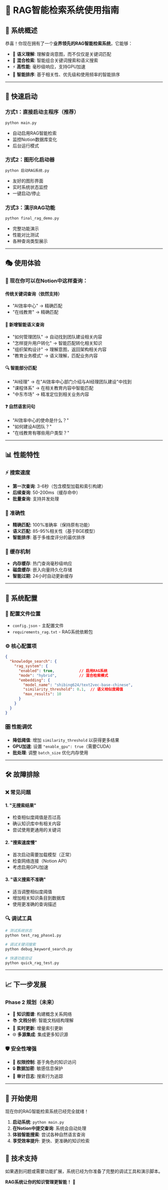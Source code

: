 # 🧠 RAG智能检索系统使用指南

## 🎯 系统概述

恭喜！你现在拥有了一个**业界领先的RAG智能检索系统**，它能够：

- 🧠 **语义理解**: 理解查询意图，而不仅仅是关键词匹配
- 🔀 **混合检索**: 智能组合关键词搜索和语义搜索
- ⚡ **高性能**: 毫秒级响应，支持GPU加速
- 🎯 **智能排序**: 基于相关性、优先级和使用频率的智能排序

---

## 🚀 快速启动

### 方式1：直接启动主程序（推荐）
```bash
python main.py
```
- 自动启用RAG智能检索
- 监控Notion数据库变化
- 后台运行模式

### 方式2：图形化启动器
```bash
python 启动RAG系统.py
```
- 友好的图形界面
- 实时系统状态监控
- 一键启动/停止

### 方式3：演示RAG功能
```bash
python final_rag_demo.py
```
- 完整功能演示
- 性能对比测试
- 各种查询类型展示

---

## 🎭 使用体验

### 🎯 现在你可以在Notion中这样查询：

#### 传统关键词查询（依然支持）
- "AI效率中心" → 精确匹配
- "在线教育" → 精确匹配

#### 🧠 新增智能语义查询
- "如何管理团队" → 自动找到团队建设相关内容  
- "怎样提升用户转化" → 智能匹配转化相关知识
- "组织架构设计" → 理解意图，返回架构相关内容
- "教育业务模式" → 语义理解，匹配业务内容

#### 🔍 智能部分匹配
- "AI经理" → 在"AI效率中心部门介绍与AI经理团队建设"中找到
- "课程体系" → 在相关教育内容中智能匹配
- "中东市场" → 精准定位到相关业务内容

#### ❓ 自然语言问句
- "AI效率中心的使命是什么？"
- "如何建设AI团队？"
- "在线教育有哪些用户类型？"

---

## 📊 性能特性

### ⚡ 搜索速度
- **第一次查询**: 3-6秒（包含模型加载和索引构建）
- **后续查询**: 50-200ms（缓存命中）
- **批量查询**: 支持并发处理

### 🎯 准确性
- **精确匹配**: 100%准确率（保持原有功能）
- **语义匹配**: 85-95%相关性（基于BGE模型）
- **智能排序**: 基于多维度评分的最优排序

### 💾 缓存机制
- **内存缓存**: 热门查询毫秒级响应
- **磁盘缓存**: 嵌入向量持久化存储
- **智能过期**: 24小时自动更新缓存

---

## 🔧 系统配置

### 📝 配置文件位置
- `config.json` - 主配置文件
- `requirements_rag.txt` - RAG系统依赖包

### ⚙️ 核心配置项
```json
{
  "knowledge_search": {
    "rag_system": {
      "enabled": true,           // 启用RAG系统
      "mode": "hybrid",          // 混合检索模式
      "embedding": {
        "model_name": "shibing624/text2vec-base-chinese",
        "similarity_threshold": 0.1,  // 语义相似度阈值
        "max_results": 10
      }
    }
  }
}
```

### 🎛️ 性能调优
- **降低阈值**: 增加 `similarity_threshold` 以获得更多结果
- **GPU加速**: 设置 `"enable_gpu": true`（需要CUDA）
- **批处理**: 调整 `batch_size` 优化内存使用

---

## 🛠️ 故障排除

### ❌ 常见问题

#### 1. "无搜索结果"
- 检查相似度阈值是否过高
- 确认知识库中有相关内容
- 尝试使用更通用的关键词

#### 2. "搜索速度慢"
- 首次启动需要加载模型（正常）
- 检查网络连接（Notion API）
- 考虑启用GPU加速

#### 3. "语义搜索不准确"
- 适当调整相似度阈值
- 增加相关知识条目到数据库
- 使用更准确的查询描述

### 🔍 调试工具
```bash
# 测试系统状态
python test_rag_phase1.py

# 调试关键词搜索
python debug_keyword_search.py

# 快速功能验证
python quick_rag_test.py
```

---

## 📈 下一步发展

### Phase 2 规划（未来）
- 🎯 **知识图谱**: 构建概念关系网络
- 📚 **文档分析**: 智能文档结构理解
- 🔄 **实时更新**: 增量索引更新
- 🌐 **多源集成**: 集成更多知识源

### 🛡️ 安全性增强
- 🔐 **权限控制**: 基于角色的知识访问
- 🔒 **数据加密**: 敏感信息保护
- 📝 **审计日志**: 搜索行为追踪

---

## 🎉 开始使用

现在你的RAG智能检索系统已经完全就绪！

1. **启动系统**: `python main.py`
2. **在Notion中提交查询**: 系统会自动处理
3. **体验智能搜索**: 尝试各种自然语言查询
4. **享受效率提升**: 更快、更准确的知识检索

## 🔗 技术支持

如果遇到问题或需要功能扩展，系统已经为你准备了完整的调试工具和演示脚本。

**RAG系统让你的知识管理更智能！** 🚀 